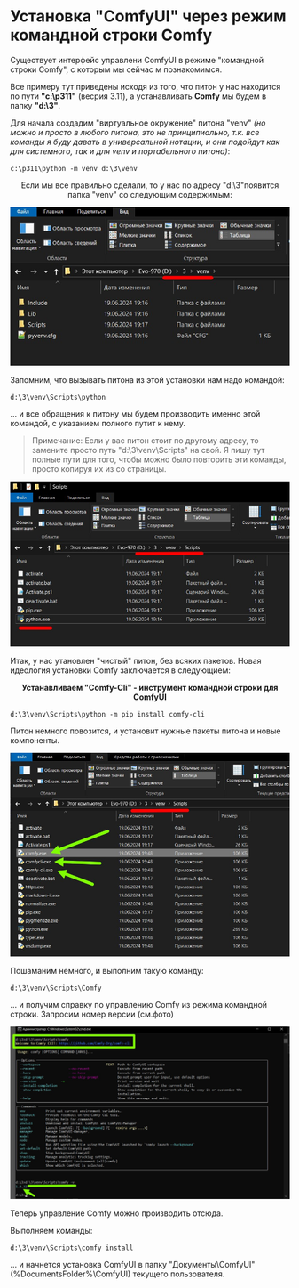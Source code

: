 # Установка "ComfyUI" через режим командной строки Comfy

Существует интерфейс управлени ComfyUI в режиме "командной строки Comfy", с которым мы сейчас м познакомимся.

Все примеру тут приведены исходя из того, что питон у нас находится по пути **"c:\p311"** (весрия 3.11), а устанавливать **Comfy** мы будем в папку **"d:\3"**.

Для начала создадим "виртуальное окружение" питона "venv" *(но можно и просто в любого питона, это не принципиально, т.к. все команды я буду давать в универсальной нотации, и они подойдут как для системного, так и для venv и портабельного питона)*:

    c:\p311\python -m venv d:\3\venv
	
<p align="center">Если мы все правильно сделали, то у нас по адресу "d:\3"появится папка "venv" со следующим содержимым:</p>

<p align="center">
  <img src="img_cli/000.jpg">
</p>

Запомним, что вызывать питона из этой установки нам надо командой:

    d:\3\venv\Scripts\python

... и все обращения к питону мы будем производить именно этой командой, с указанием полного путит к нему.

>Примечание:
>Если у вас питон стоит по другому адресу, то замените просто путь "d:\3\venv\Scripts\" на свой.
>Я пишу тут полные пути для того, чтобы можно было повторить эти команды, просто копируя их из со страницы.

<p align="center">
  <img src="img_cli/001.jpg">
</p>

Итак, у нас утановлен "чистый" питон, без всяких пакетов. Новая идеология установки Comfy заключается в следующием:

<p align="center"><b>Устанавливаем "Comfy-Cli" - инструмент командной строки для ComfyUI</b></p>

    d:\3\venv\Scripts\python -m pip install comfy-cli
	
Питон немного повозится, и установит нужные пакеты питона и новые компоненты.

<p align="center">
  <img src="img_cli/002.jpg">
</p>

Пошаманим немного, и выполним такую команду:

    d:\3\venv\Scripts\Comfy

... и получим справку по управлению Comfy из режима командной строки. Запросим номер версии (см.фото)

<p align="center">
  <img src="img_cli/003.jpg">
</p>

Теперь управление Comfy можно производить отсюда.

Выполняем команды:

    d:\3\venv\Scripts\comfy install
	
... и начнется установка ComfyUI в папку "Документы\ComfyUI" (%DocumentsFolder%\ComfyUI) текущего пользователя.
	